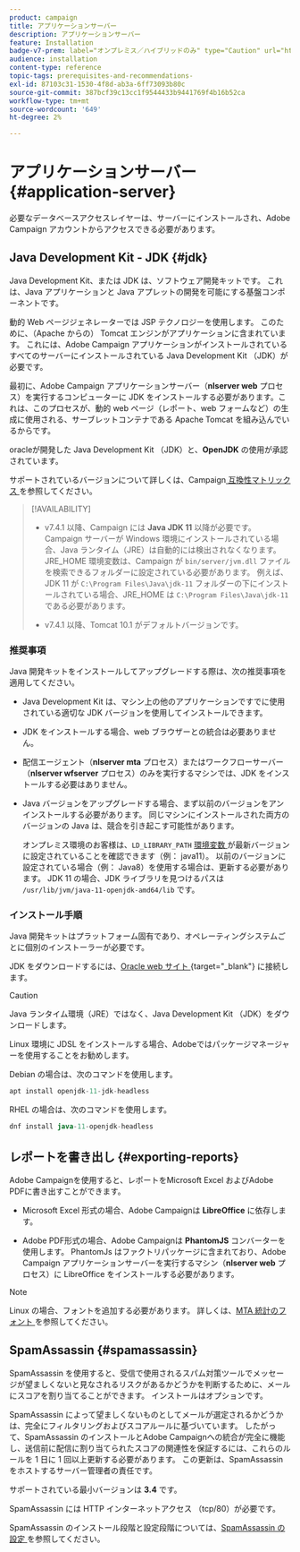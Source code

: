 ```yaml
---
product: campaign
title: アプリケーションサーバー
description: アプリケーションサーバー
feature: Installation
badge-v7-prem: label="オンプレミス／ハイブリッドのみ" type="Caution" url="https://experienceleague.adobe.com/docs/campaign-classic/using/installing-campaign-classic/architecture-and-hosting-models/hosting-models-lp/hosting-models.html?lang=ja" tooltip="オンプレミスデプロイメントとハイブリッドデプロイメントにのみ適用されます"
audience: installation
content-type: reference
topic-tags: prerequisites-and-recommendations-
exl-id: 87103c31-1530-4f8d-ab3a-6ff73093b80c
source-git-commit: 387bcf39c13cc1f9544433b9441769f4b16b52ca
workflow-type: tm+mt
source-wordcount: '649'
ht-degree: 2%

---
```


# アプリケーションサーバー{#application-server}

必要なデータベースアクセスレイヤーは、サーバーにインストールされ、Adobe Campaign アカウントからアクセスできる必要があります。

## Java Development Kit - JDK {#jdk}

Java Development Kit、または JDK は、ソフトウェア開発キットです。 これは、Java アプリケーションと Java アプレットの開発を可能にする基盤コンポーネントです。

動的 Web ページジェネレーターでは JSP テクノロジーを使用します。 このために、（Apache からの） Tomcat エンジンがアプリケーションに含まれています。 これには、Adobe Campaign アプリケーションがインストールされているすべてのサーバーにインストールされている Java Development Kit （JDK）が必要です。

最初に、Adobe Campaign アプリケーションサーバー（**nlserver web** プロセス）を実行するコンピューターに JDK をインストールする必要があります。これは、このプロセスが、動的 web ページ（レポート、web フォームなど）の生成に使用される、サーブレットコンテナである Apache Tomcat を組み込んでいるからです。

oracleが開発した Java Development Kit （JDK）と、**OpenJDK** の使用が承認されています。

サポートされているバージョンについて詳しくは、Campaign[ 互換性マトリックス ](../../rn/using/compatibility-matrix.md) を参照してください。


>[!AVAILABILITY]
>
>* v7.4.1 以降、Campaign には **Java JDK 11** 以降が必要です。 Campaign サーバーが Windows 環境にインストールされている場合、Java ランタイム（JRE）は自動的には検出されなくなります。 JRE_HOME 環境変数は、Campaign が `bin/server/jvm.dll` ファイルを検索できるフォルダーに設定されている必要があります。 例えば、JDK 11 が `C:\Program Files\Java\jdk-11` フォルダーの下にインストールされている場合、JRE_HOME は `C:\Program Files\Java\jdk-11` である必要があります。
>
>* v7.4.1 以降、Tomcat 10.1 がデフォルトバージョンです。
>

### 推奨事項

Java 開発キットをインストールしてアップグレードする際は、次の推奨事項を適用してください。

* Java Development Kit は、マシン上の他のアプリケーションですでに使用されている適切な JDK バージョンを使用してインストールできます。

* JDK をインストールする場合、web ブラウザーとの統合は必要ありません。

* 配信エージェント（**nlserver mta** プロセス）またはワークフローサーバー（**nlserver wfserver** プロセス）のみを実行するマシンでは、JDK をインストールする必要はありません。

* Java バージョンをアップグレードする場合、まず以前のバージョンをアンインストールする必要があります。 同じマシンにインストールされた両方のバージョンの Java は、競合を引き起こす可能性があります。

  オンプレミス環境のお客様は、`LD_LIBRARY_PATH` [ 環境変数 ](installing-packages-with-linux.md#environment-variables) が最新バージョンに設定されていることを確認できます（例： java11）。 以前のバージョンに設定されている場合（例： Java8）を使用する場合は、更新する必要があります。 JDK 11 の場合、JDK ライブラリを見つけるパスは `/usr/lib/jvm/java-11-openjdk-amd64/lib` です。


### インストール手順

Java 開発キットはプラットフォーム固有であり、オペレーティングシステムごとに個別のインストーラーが必要です。

JDK をダウンロードするには、[Oracle web サイト ](https://www.oracle.com/technetwork/java/javase/downloads/index.html){target="_blank"} に接続します。

>[!CAUTION]
>
> Java ランタイム環境（JRE）ではなく、Java Development Kit （JDK）をダウンロードします。


Linux 環境に JDSL をインストールする場合、Adobeではパッケージマネージャーを使用することをお勧めします。

Debian の場合は、次のコマンドを使用します。

```sql
apt install openjdk-11-jdk-headless
```

RHEL の場合は、次のコマンドを使用します。

```sql
dnf install java-11-openjdk-headless
```



## レポートを書き出し {#exporting-reports}

Adobe Campaignを使用すると、レポートをMicrosoft Excel およびAdobe PDFに書き出すことができます。

* Microsoft Excel 形式の場合、Adobe Campaignは **LibreOffice** に依存します。

* Adobe PDF形式の場合、Adobe Campaignは **PhantomJS** コンバーターを使用します。 PhantomJs はファクトリパッケージに含まれており、Adobe Campaign アプリケーションサーバーを実行するマシン（**nlserver web** プロセス）に LibreOffice をインストールする必要があります。

>[!NOTE]
>
>Linux の場合、フォントを追加する必要があります。 詳しくは、[MTA 統計のフォント ](../../installation/using/prerequisites-of-campaign-installation-in-linux.md#fonts-for-mta-statistics) を参照してください。

## SpamAssassin {#spamassassin}

SpamAssassin を使用すると、受信で使用されるスパム対策ツールでメッセージが望ましくないと見なされるリスクがあるかどうかを判断するために、メールにスコアを割り当てることができます。 インストールはオプションです。

SpamAssassin によって望ましくないものとしてメールが選定されるかどうかは、完全にフィルタリングおよびスコアルールに基づいています。 したがって、SpamAssassin のインストールとAdobe Campaignへの統合が完全に機能し、送信前に配信に割り当てられたスコアの関連性を保証するには、これらのルールを 1 日に 1 回以上更新する必要があります。 この更新は、SpamAssassin をホストするサーバー管理者の責任です。

サポートされている最小バージョンは **3.4** です。

SpamAssassin には HTTP インターネットアクセス （tcp/80）が必要です。

SpamAssassin のインストール段階と設定段階については、[SpamAssassin の設定 ](../../installation/using/configuring-spamassassin.md) を参照してください。

